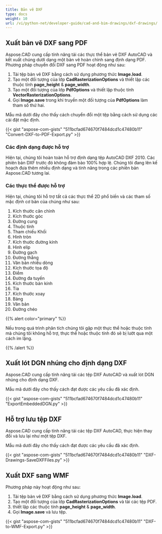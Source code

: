 ```yaml
---
title: Bản vẽ DXF
type: docs
weight: 10
url: /vi/python-net/developer-guide/cad-and-bim-drawings/dxf-drawings/
---
```


## **Xuất bản vẽ DXF sang PDF**

Aspose.CAD cung cấp tính năng tải các thực thể bản vẽ DXF AutoCAD và kết xuất chúng dưới dạng một bản vẽ hoàn chỉnh sang định dạng PDF. Phương pháp chuyển đổi DXF sang PDF hoạt động như sau:

1. Tải tệp bản vẽ DXF bằng cách sử dụng phương thức **Image.load**.
1. Tạo một đối tượng của lớp **CadRasterizationOptions** và thiết lập các thuộc tính **page_height** & **page_width**.
1. Tạo một đối tượng của lớp **PdfOptions** và thiết lập thuộc tính **VectorRasterizationOptions**.
1. Gọi **Image.save** trong khi truyền một đối tượng của **PdfOptions** làm tham số thứ hai.

Mẫu mã dưới đây cho thấy cách chuyển đổi một tệp bằng cách sử dụng các cài đặt mặc định.

{{< gist "aspose-com-gists" "511bcfad674670f7484dcd1c47480b11" "Convert-DXF-to-PDF-Export.py" >}}

### **Các định dạng được hỗ trợ**

Hiện tại, chúng tôi hoàn toàn hỗ trợ định dạng tệp AutoCAD DXF 2010. Các phiên bản DXF trước đó không đảm bảo 100% hợp lệ. Chúng tôi đang lên kế hoạch đưa thêm nhiều định dạng và tính năng trong các phiên bản Aspose.CAD tương lai.

### **Các thực thể được hỗ trợ**

Hiện tại, chúng tôi hỗ trợ tất cả các thực thể 2D phổ biến và các tham số mặc định cơ bản của chúng như sau:

1. Kích thước căn chỉnh
1. Kích thước góc
1. Đường cung
1. Thuộc tính
1. Tham chiếu Khối
1. Hình tròn
1. Kích thước đường kính
1. Hình elip
1. Đường gạch
1. Đường thẳng
1. Văn bản nhiều dòng
1. Kích thước tọa độ
1. Điểm
1. Đường đa tuyến
1. Kích thước bán kính
1. Tia
1. Kích thước xoay
1. Bảng
1. Văn bản
1. Đường chéo

{{% alert color="primary" %}}

Nếu trong quá trình phân tích chúng tôi gặp một thực thể hoặc thuộc tính mà chúng tôi không hỗ trợ, thực thể hoặc thuộc tính đó sẽ bị lướt qua một cách im lặng.

{{% /alert %}}

## **Xuất lót DGN nhúng cho định dạng DXF**

Aspose.CAD cung cấp tính năng tải các tệp DXF AutoCAD và xuất lót DGN nhúng cho định dạng DXF.

Mẫu mã dưới đây cho thấy cách đạt được các yêu cầu đã xác định.

{{< gist "aspose-com-gists" "511bcfad674670f7484dcd1c47480b11" "ExportEmbeddedDGN.py" >}}

## **Hỗ trợ lưu tệp DXF**

Aspose.CAD cung cấp tính năng tải các tệp DXF AutoCAD, thực hiện thay đổi và lưu lại như một tệp DXF.

Mẫu mã dưới đây cho thấy cách đạt được các yêu cầu đã xác định.

{{< gist "aspose-com-gists" "511bcfad674670f7484dcd1c47480b11" "DXF-Drawings-SaveDXFFiles.py" >}}

## **Xuất DXF sang WMF**

Phương pháp này hoạt động như sau:

1. Tải tệp bản vẽ DXF bằng cách sử dụng phương thức **Image.load**.
1. Tạo một đối tượng của lớp **CadRasterizationOptions** và tải các tệp PDF.
1. thiết lập các thuộc tính **page_height** & **page_width**.
1. Gọi **Image.save** và lưu tệp.

{{< gist "aspose-com-gists" "511bcfad674670f7484dcd1c47480b11" "DXF-to-WMF-Export.py" >}}
